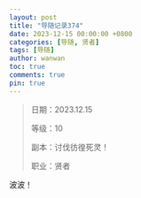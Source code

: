 ```yaml
---
layout: post
title: "导随记录374"
date: 2023-12-15 00:00:00 +0800
categories: [导随, 贤者]
tags: [导随]
author: wanwan
toc: true
comments: true
pin: true
---
```

> 日期：2023.12.15
>
> 等级：10
>
> 副本：讨伐彷徨死灵！
>
> 职业：贤者

波波！